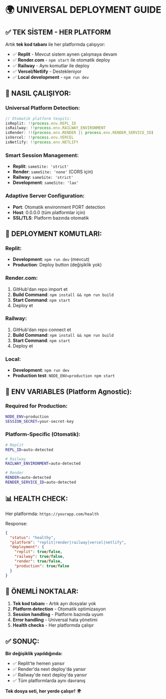 # 🌍 UNIVERSAL DEPLOYMENT GUIDE

## ✅ TEK SİSTEM - HER PLATFORM

Artık **tek kod tabanı** ile her platformda çalışıyor:
- ✅ **Replit** - Mevcut sistem aynen çalışmaya devam
- ✅ **Render.com** - `npm start` ile otomatik deploy
- ✅ **Railway** - Aynı komutlar ile deploy
- ✅ **Vercel/Netlify** - Destekleniyor
- ✅ **Local development** - `npm run dev`

## 🎯 NASIL ÇALIŞIYOR:

### Universal Platform Detection:
```javascript
// Otomatik platform tespiti:
isReplit: !!process.env.REPL_ID
isRailway: !!process.env.RAILWAY_ENVIRONMENT  
isRender: !!(process.env.RENDER || process.env.RENDER_SERVICE_ID)
isVercel: !!process.env.VERCEL
isNetlify: !!process.env.NETLIFY
```

### Smart Session Management:
- **Replit**: `sameSite: 'strict'`
- **Render**: `sameSite: 'none'` (CORS için)
- **Railway**: `sameSite: 'strict'`
- **Development**: `sameSite: 'lax'`

### Adaptive Server Configuration:
- **Port**: Otomatik environment PORT detection
- **Host**: 0.0.0.0 (tüm platformlar için)
- **SSL/TLS**: Platform bazında otomatik

## 🚀 DEPLOYMENT KOMUTLARI:

### Replit:
- **Development**: `npm run dev` (mevcut)
- **Production**: Deploy button (değişiklik yok)

### Render.com:
1. GitHub'dan repo import et
2. **Build Command**: `npm install && npm run build`  
3. **Start Command**: `npm start`
4. Deploy et

### Railway:
1. GitHub'dan repo connect et
2. **Build Command**: `npm install && npm run build`
3. **Start Command**: `npm start`  
4. Deploy et

### Local:
- **Development**: `npm run dev`
- **Production test**: `NODE_ENV=production npm start`

## 🔧 ENV VARIABLES (Platform Agnostic):

### Required for Production:
```bash
NODE_ENV=production
SESSION_SECRET=your-secret-key  
```

### Platform-Specific (Otomatik):
```bash
# Replit
REPL_ID=auto-detected

# Railway  
RAILWAY_ENVIRONMENT=auto-detected

# Render
RENDER=auto-detected
RENDER_SERVICE_ID=auto-detected
```

## 📊 HEALTH CHECK:

Her platformda: `https://yourapp.com/health`

Response:
```json
{
  "status": "healthy",
  "platform": "replit|render|railway|vercel|netlify",
  "deployment": {
    "replit": true/false,
    "railway": true/false, 
    "render": true/false,
    "production": true/false
  }
}
```

## 🎯 ÖNEMLİ NOKTALAR:

1. **Tek kod tabanı** - Artık ayrı dosyalar yok
2. **Platform detection** - Otomatik optimizasyon
3. **Session handling** - Platform bazında uyum
4. **Error handling** - Universal hata yönetimi
5. **Health checks** - Her platformda çalışır

## ✅ SONUÇ:

**Bir değişiklik yapıldığında:**
- ✅ Replit'te hemen yansır
- ✅ Render'da next deploy'da yansır  
- ✅ Railway'de next deploy'da yansır
- ✅ Tüm platformlarda aynı davranış

**Tek dosya seti, her yerde çalışır!** 🌍